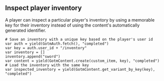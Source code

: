 ## Inspect player inventory

A player can inspect a particular player's inventory by using a memorable key for their inventory instead of using the content's automatically generated identifier.

```gdscript
# Save an inventory with a unique key based on the player's user id
var auth = yield(GotmAuth.fetch(), "completed")
var key = auth.user_id + "/inventory"
var inventory = []
inventory.append("sword")
var content = yield(GotmContent.create(custom_item, key), "completed")
# Load the inventory with the same key
var inspected_inventory = yield(GotmContent.get_variant_by_key(key), "completed")
```
